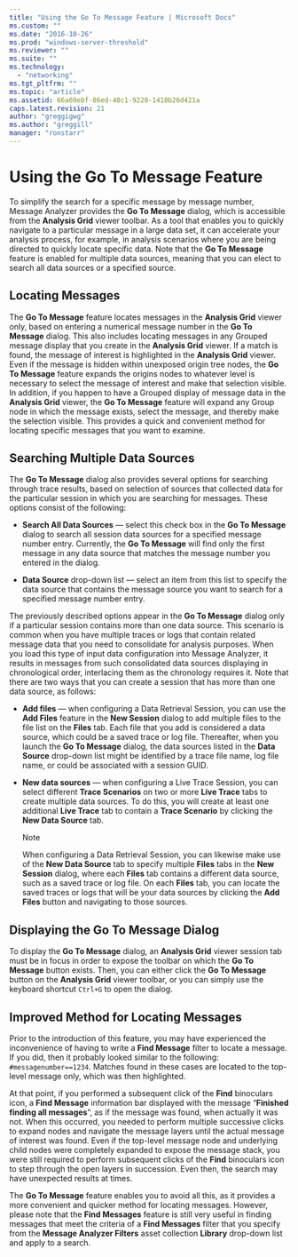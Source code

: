 ```yaml
---
title: "Using the Go To Message Feature | Microsoft Docs"
ms.custom: ""
ms.date: "2016-10-26"
ms.prod: "windows-server-threshold"
ms.reviewer: ""
ms.suite: ""
ms.technology: 
  - "networking"
ms.tgt_pltfrm: ""
ms.topic: "article"
ms.assetid: 66a69ebf-86ed-48c1-9228-1418b26d421a
caps.latest.revision: 21
author: "greggigwg"
ms.author: "greggill"
manager: "ronstarr"
---
```

# Using the Go To Message Feature
To simplify the search for a specific message by message number, Message Analyzer provides the **Go To Message** dialog, which is accessible from the **Analysis Grid** viewer toolbar. As a tool that enables you to quickly navigate to a particular message in a large data set, it can accelerate your analysis process, for example, in analysis scenarios where you are being directed to quickly locate specific data. Note that the **Go To Message** feature is enabled for multiple data sources, meaning that you can elect to search all data sources or a specified source.  
  
## Locating Messages  
 The **Go To Message** feature locates messages in the **Analysis Grid** viewer only, based on entering a numerical message number in the **Go To Message** dialog. This also includes locating messages in any Grouped message display that you create in the **Analysis Grid** viewer. If a match is found, the message of interest is highlighted in the **Analysis Grid** viewer. Even if the message is hidden within unexposed origin tree nodes, the **Go To Message** feature expands the origins nodes to whatever level is necessary to select the message of interest and make that selection visible. In addition, if you happen to have a Grouped display of message data in the **Analysis Grid** viewer, the **Go To Message** feature will expand any Group node in which the message exists, select the message, and thereby make the selection visible. This provides a quick and convenient method for locating specific messages that you want to examine.  
  
## Searching Multiple Data Sources  
 The **Go To Message** dialog also provides several options for searching through trace results, based on selection of sources that collected data for the particular session in which you are searching for messages. These options consist of the following:  
  
-   **Search All Data Sources** — select this check box in the **Go To Message** dialog to search all session data sources for a specified message number entry. Currently, the **Go To Message** will find only the first message in any data source that matches the message number you entered in the dialog.  
  
-   **Data Source** drop-down list — select an item from this list to specify the data source that contains the message source you want to search for a specified message number entry.  
  
 The previously described options appear in the **Go To Message** dialog only if a particular session contains more than one data source. This scenario is common when you have multiple traces or logs that contain related message data that you need to consolidate for analysis purposes. When you load this type of input data configuration into Message Analyzer, it results in messages from such consolidated data sources displaying in chronological order, interlacing them as the chronology requires it. Note that there are two ways that you can create a session that has more than one data source, as follows:  
  
-   **Add files** — when configuring a Data Retrieval Session, you can use the **Add Files** feature in the **New Session** dialog to add multiple files to the file list on the **Files** tab. Each file that you add is considered a data source, which could be a saved trace or log file. Thereafter, when you launch the **Go To Message** dialog, the data sources listed in the **Data Source** drop-down list might be identified by a trace file name, log file name, or could be associated with a session GUID.  
  
-   **New data sources** — when configuring a Live Trace Session, you can select different **Trace Scenarios** on two or more **Live Trace** tabs to create multiple data sources. To do this, you will create at least one additional **Live Trace** tab to contain a **Trace Scenario** by clicking the **New Data Source** tab.  
  
    > [!NOTE]
    >  When configuring a Data Retrieval Session, you can likewise make use of the **New Data Source** tab to specify multiple **Files** tabs in the **New Session** dialog, where each **Files** tab contains a different data source, such as a saved trace or log file. On each **Files** tab, you can locate the saved traces or logs that will be your data sources by clicking the **Add Files** button and navigating to those sources.  
  
## Displaying the Go To Message Dialog  
 To display the **Go To Message** dialog, an **Analysis Grid** viewer session tab must be in focus in order to expose the toolbar on which the **Go To Message** button exists. Then, you can either click the **Go To Message** button on the **Analysis Grid** viewer toolbar, or you can simply use the keyboard shortcut `Ctrl+G` to open the dialog.  
  
## Improved Method for Locating Messages  
 Prior to the introduction of this feature, you may have experienced the inconvenience of having to write a **Find Message** filter to locate a message. If you did, then it probably looked similar to the following:  `#messagenumber==1234`. Matches found in these cases are located to the top-level message only, which was then highlighted.  
  
 At that point, if you performed a subsequent click of the **Find** binoculars icon, a **Find Message** information bar displayed with the message “**Finished finding all messages**”, as if the message was found, when actually it was not. When this occurred, you needed to perform multiple successive clicks to expand nodes and navigate the message layers until the actual message of interest was found. Even if the top-level message node and underlying child nodes were completely expanded to expose the message stack, you were still required to perform subsequent clicks of the **Find** binoculars icon to step through the open layers in succession. Even then, the search may have unexpected results at times.  
  
 The **Go To Message** feature enables you to avoid all this, as it provides a more convenient and quicker method for locating messages. However, please note that the **Find Messages** feature is still very useful in finding messages that meet the criteria of a **Find Messages** filter that you specify from the **Message Analyzer Filters** asset collection **Library** drop-down list and apply to a search.